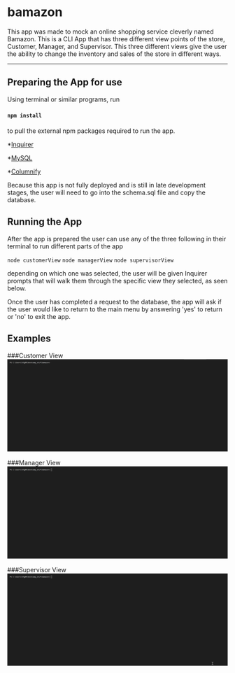 # bamazon

This app was made to mock an online shopping service cleverly named Bamazon. This is a CLI App that has three different view points of the
store, Customer, Manager, and Supervisor. This three different views give the user the ability to change the inventory and sales of the store
in different ways. 

-----------------------------------------------

## Preparing the App for use 

Using terminal or similar programs, run 

#### `npm install`

to pull the external npm packages required to run the app.

 *[Inquirer](https://www.npmjs.com/package/inquirer)
 
 *[MySQL](https://www.npmjs.com/package/mysql)
 
 *[Columnify](https://www.npmjs.com/package/columnify)
 
Because this app is not fully deployed and is still in late development stages, the user will need to go into the schema.sql file and
copy the database. 

## Running the App

After the app is prepared the user can use any of the three following in their terminal to run different parts of the app

`node customerView`
`node managerView`
`node supervisorView`

depending on which one was selected, the user will be given Inquirer prompts that will walk them through the specific view they selected,
as seen below.

Once the user has completed a request to the database, the app will ask if the user would like to return to the main menu by answering 'yes'
to return or 'no' to exit the app. 

## Examples

###Customer View
![customerView](gifs/customerView.gif)

###Manager View
![managerView](gifs/managerView.gif)

###Supervisor View
![supervisorView](gifs/supervisorView.gif)
